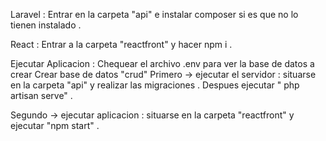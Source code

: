 Laravel : Entrar en la carpeta "api" e instalar composer si es que no lo tienen instalado . 


React : Entrar a la carpeta "reactfront" y hacer npm i . 


Ejecutar Aplicacion  : 
Chequear el archivo .env para ver la base de datos a crear 
Crear base de datos "crud"
Primero -> ejecutar el servidor : situarse en la carpeta "api" y realizar las migraciones  . Despues ejecutar " php artisan serve" . 

Segundo -> ejecutar aplicacion : situarse en la carpeta "reactfront" y ejecutar "npm start" . 

